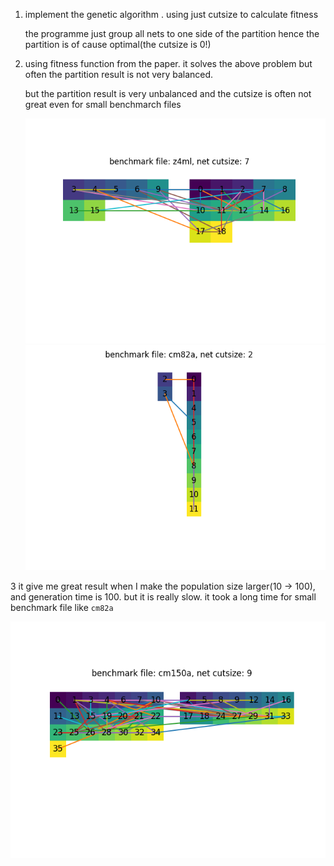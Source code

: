 1. implement the genetic algorithm . using just cutsize to calculate fitness

   the programme just group all nets to one side of the partition hence the partition is of cause optimal(the cutsize is 0!)

2. using fitness function from the paper. it solves the above problem but often the partition result is not very balanced.

   but the partition result is very unbalanced and the cutsize is often not great even for small benchmarch files

   ![z4ml](report_draft.assets/z4ml.png)![cm82a](report_draft.assets/cm82a.png)

3 it give me great result when I make the population size larger(10 -> 100), and generation time is 100. but it is really slow. it took a long time for small benchmark file like `cm82a`

![cm82a](report_draft.assets/cm150a.png)